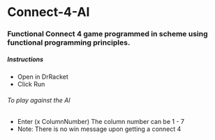 # Connect-4-AI

### Functional Connect 4 game programmed in scheme using functional programming principles. 

##### Instructions
- Open in DrRacket
- Click Run

###### To play against the AI
- Enter (x ColumnNumber) The column number can be 1 - 7
- Note: There is no win message upon getting a connect 4
